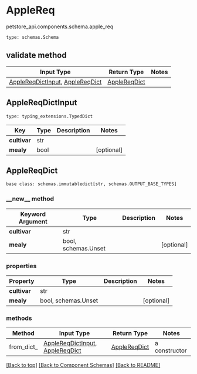 # AppleReq
petstore_api.components.schema.apple_req
```
type: schemas.Schema
```

## validate method
Input Type | Return Type | Notes
------------ | ------------- | -------------
[AppleReqDictInput](#applereqdictinput), [AppleReqDict](#applereqdict) | [AppleReqDict](#applereqdict) |

## AppleReqDictInput
```
type: typing_extensions.TypedDict
```
Key | Type |  Description | Notes
------------ | ------------- | ------------- | -------------
**cultivar** | str |  |
**mealy** | bool |  | [optional]

## AppleReqDict
```
base class: schemas.immutabledict[str, schemas.OUTPUT_BASE_TYPES]

```
### &lowbar;&lowbar;new&lowbar;&lowbar; method
Keyword Argument | Type | Description | Notes
---------------- | ---- | ----------- | -----
**cultivar** | str |  |
**mealy** | bool, schemas.Unset |  | [optional]

### properties
Property | Type | Description | Notes
-------- | ---- | ----------- | -----
**cultivar** | str |  |
**mealy** | bool, schemas.Unset |  | [optional]

### methods
Method | Input Type | Return Type | Notes
------ | ---------- | ----------- | ------
from_dict_ | [AppleReqDictInput](#applereqdictinput), [AppleReqDict](#applereqdict) | [AppleReqDict](#applereqdict) | a constructor

[[Back to top]](#top) [[Back to Component Schemas]](../../../README.md#Component-Schemas) [[Back to README]](../../../README.md)
